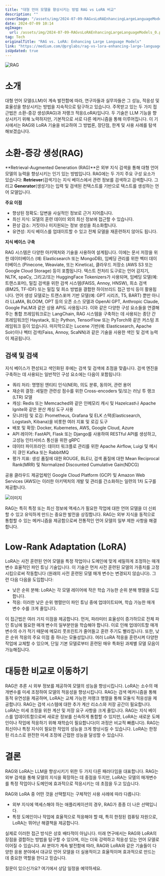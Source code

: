 ```yaml
---
title: "대형 언어 모델을 향상시키는 방법 RAG vs LoRA 비교"
description: ""
coverImage: "/assets/img/2024-07-09-RAGvsLoRAEnhancingLargeLanguageModels_0.png"
date: 2024-07-09 10:14
ogImage: 
  url: /assets/img/2024-07-09-RAGvsLoRAEnhancingLargeLanguageModels_0.png
tag: Tech
originalTitle: "RAG vs. LoRA: Enhancing Large Language Models"
link: "https://medium.com/@prglabs/rag-vs-lora-enhancing-large-language-models-ec1a5038e639"
isUpdated: true
---
```






![RAG](/assets/img/2024-07-09-RAGvsLoRAEnhancingLargeLanguageModels_0.png)

# 소개

대형 언어 모델(LLM)이 계속 발전함에 따라, 연구자들과 실무자들은 그 성능, 적응성 및 효율성을 향상시키는 방법을 지속적으로 탐구하고 있습니다. 주목받고 있는 두 가지 접근법은 소환-증강 생성(RAG)과 저랭크 적응(LoRA)입니다. 두 기술은 LLM 기능을 향상시키기 위해 노력하지만, 기본적으로 서로 다른 메커니즘을 통해 이루어집니다. 이 기사에서는 RAG와 LoRA 기술을 비교하여 그 방법론, 장단점, 한계 및 사용 사례를 탐색해보겠습니다.

# 소환-증강 생성(RAG)

<div class="content-ad"></div>

**Retrieval-Augmented Generation (RAG)**은 외부 지식 검색을 통해 대형 언어 모델의 능력을 향상시키는 인기 있는 방법입니다. RAG에는 두 가지 주요 구성 요소가 있습니다: **Retriever**(검색기)는 지식 베이스에서 관련 정보를 검색하고 검색합니다. 그리고 **Generator**(생성기)는 입력 및 검색된 컨텍스트를 기반으로 텍스트를 생성하는 언어 모델입니다.

**주요 이점**

- 향상된 정확도: 답변을 사실적인 정보로 근거 지어줍니다.
- 최신 지식: 모델의 훈련 데이터 외의 최신 정보에 접근할 수 있습니다.
- 환상 감소: 거짓이나 미지원되는 정보 생성을 최소화합니다.
- 유연성: 지식 베이스를 업데이트할 수 있고 전체 모델을 재훈련하지 않아도 됩니다.

**지식 베이스 구축**

<div class="content-ad"></div>

RAG 시스템은 다양한 아키텍처와 기술을 사용하여 설계됩니다. 이에는 문서 저장을 위한 데이터베이스 (예: Elasticsearch 또는 MongoDB), 임베딩 관리를 위한 벡터 데이터베이스 (Pinecone, Weaviate, 또는 Kinetica), 클라우드 저장소 (AWS S3 또는 Google Cloud Storage) 등이 포함됩니다. 텍스트 전처리 도구로는 언어 감지기, NLTK, spaCy, 그리고/또는 HuggingFace Tokenizers가 사용되며, 임베딩 모델(예: 트랜스포머), 밀집 검색을 위한 검색 시스템(FAISS, Annoy, HNSW), 희소 검색(BM25, TF-IDF) 또는 밀집 및 희소 방법을 결합한 하이브리드 접근 방식 등이 활용됩니다. 언어 생성 모델로는 트랜스포머 기반 모델(예: GPT 시리즈, T5, BART) 뿐만 아니라 LLaMA, BLOOM, OPT 등의 오픈 소스 모델과 OpenAI GPT, Anthropic Claude, Google PaLM과 같은 상용 API도 사용됩니다. 이와 같은 다양한 구성 요소들을 연결해주는 통합 프레임워크로는 LangChain, RAG 시스템을 구축하는 데 사용되는 종단 간 프레임워크인 Haystack, 또는 Python, TensorFlow 또는 PyTorch와 같은 커스텀 프레임워크 등이 있습니다. 마지막으로는 Lucene 기반(예: Elasticsearch, Apache Solr)이나 벡터 검색(Faiss, Annoy, ScaNN)과 같은 기술을 사용한 색인 및 검색 능력이 제공됩니다.

## 검색 및 검색

지식 베이스가 편성되고 색인화된 후에는 검색 및 검색에 초점을 맞춥니다. 검색 엔진을 구축하는 데 사용되는 일반적인 구성 요소에는 다음이 포함됩니다:

- 쿼리 처리: 명명된 엔티티 인식(NER), 의도 분류, 동의어, 관련 용어
- 재순위 결정: 세밀한 관련성 점수를 위한 Cross-encoders 및/또는 러닝 투 랭크(LTR) 모델
- 캐싱: Redis 또는 Memcached와 같은 인메모리 캐시 및 Hazelcast나 Apache Ignite와 같은 분산 캐싱 도구 사용
- 모니터링 및 로깅: Prometheus, Grafana 및 ELK 스택(Elasticsearch, Logstash, Kibana)을 비롯한 여러 지표 및 로깅 도구
- 배포 및 확장: Docker, Kubernetes, AWS, Google Cloud, Azure
- API 레이어: FastAPI, Flask 또는 Django를 사용하여 RESTful API를 생성하고, 고성능 인터서비스 통신을 위한 gRPC
- 데이터 파이프라인: 데이터 워크플로 관리를 위한 Apache Airflow, Luigi 및 메시지 큐인 Kafka 또는 RabbitMQ
- 평가 지표: 생성 품질에 대한 ROUGE, BLEU, 검색 품질에 대한 Mean Reciprocal Rank(MRR) 및 Normalized Discounted Cumulative Gain(NDCG)

<div class="content-ad"></div>

공용 클라우드 제공업체인 Google Cloud Platform (GCP) 및 Amazon Web Services (AWS)는 이러한 아키텍처의 개발 및 관리를 간소화하는 일련의 1차 도구를 제공합니다.

![이미지](/assets/img/2024-07-09-RAGvsLoRAEnhancingLargeLanguageModels_1.png)

RAG는 특히 특정 또는 최신 정보에 액세스가 필요한 작업에 대한 언어 모델을 더 신뢰할 수 있고 유익하게 만드는 중요한 발전을 상징합니다. RAG는 외부 지식을 동적으로 통합할 수 있는 메커니즘을 제공함으로써 전통적인 언어 모델의 일부 제한 사항을 해결합니다.

# Low-Rank Adaptation (LoRA)

<div class="content-ad"></div>

LoRA는 사전 훈련된 언어 모델을 특정 작업이나 도메인에 맞게 세밀하게 조정하는 매개 변수 효율적인 파인 튜닝 기술입니다. 이 기술은 먼저 사전 훈련된 모델의 가중치를 고정시킴으로써 작동합니다 (원래의 사전 훈련된 모델 매개 변수는 변경되지 않습니다). 그런 다음 다음을 도입합니다:

- 낮은 순위 분해: LoRA는 각 모델 레이어에 작은 학습 가능한 순위 분해 행렬을 도입합니다.
- 적응: 이러한 낮은 순위 행렬만이 파인 튜닝 중에 업데이트되며, 학습 가능한 매개 변수 수를 크게 줄입니다.

이 접근법은 여러 가지 이점을 제공합니다. 먼저, 파라미터 효율성이 증가하므로 전체 파인 튜닝에 필요한 매개 변수의 일부분만을 학습해야 합니다. 이로 인해 업데이트할 매개 변수의 수가 적기 때문에 메모리 풋프린트가 줄어들고 훈련 주기도 빨라집니다. 또한, 낮은 순위 적응의 주요 이점 중 하나는 모듈성입니다. 여러 LoRA 적응을 훈련시켜 다양한 작업에 교체할 수 있으며, 단일 기본 모델로부터 훈련된 매우 특화된 과제별 모델 모음이 가능해집니다.

# 대등한 비교로 이동하기

<div class="content-ad"></div>

RAG은 추론 시 외부 정보를 제공하여 모델의 성능을 향상시킵니다. LoRA는 소수의 매개변수를 미세 조정하여 모델의 적응성을 향상시킵니다. RAG는 검색 메커니즘을 통해 동적 유연성을 제공하며, LoRA는 교체 가능한 저랭크 행렬을 통해 모듈식 적응성을 제공합니다. RAG는 검색 시스템에 대한 추가 계산 리소스와 저장 공간이 필요합니다. LoRA는 미세 조정을 위한 계산 및 저장 요구 사항을 크게 줄입니다. RAG는 지식 베이스를 업데이트함으로써 새로운 정보를 신속하게 통합할 수 있지만, LoRA는 새로운 도메인이나 작업에 적응하기 위해 재학습이 필요합니다(이 과정은 비교적 빠릅니다). RAG는 최신이나 특정 지식이 필요한 작업의 성능을 크게 향상시킬 수 있습니다. LoRA는 한정된 리소스로 완전한 미세 조정에 근접한 성능을 달성할 수 있습니다.

# 결론

RAG와 LoRA는 LLM을 향상시키기 위한 두 가지 다른 패러다임을 대표합니다. RAG는 외부 검색을 통해 모델의 지식을 확장하는 데 중점을 두지만, LoRA는 모델의 매개변수를 특정 작업이나 도메인에 효과적으로 적응시키는 데 초점을 두고 있습니다.

RAG와 LoRA 중 어떤 것을 선택할지는 구체적인 사용 사례에 따라 다릅니다:

<div class="content-ad"></div>

- 외부 지식에 액세스해야 하는 애플리케이션의 경우, RAG가 종종 더 나은 선택입니다.
- 특정 도메인이나 작업에 효율적으로 적응해야 할 때, 특히 한정된 컴퓨팅 자원으로, LoRA는 뛰어난 해결책을 제공합니다.

실제로 이러한 접근 방식은 상호 배타적이 아닙니다. 미래 연구에서는 RAG와 LoRA의 장점을 결합하는 방법을 탐구할 수 있으며, 이는 더욱 강력하고 적응성 있는 언어 모델로 이어질 수 있습니다. AI 분야가 계속 발전함에 따라, RAG와 LoRA와 같은 기술들이 다양한 응용 분야에서 대규모 언어 모델을 더 실용적이고 효율적이며 효과적으로 만드는 데 중요한 역할을 한다고 믿습니다.

질문이 있으신가요? 여기에서 상담 일정을 예약하세요.